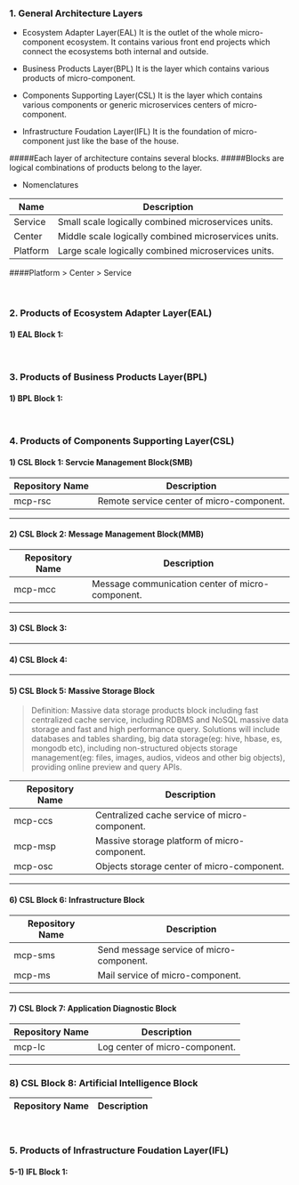 ### 1. General Architecture Layers

- Ecosystem Adapter Layer(EAL)
  It is the outlet of the whole micro-component ecosystem. It contains various front end projects which connect the ecosystems both internal and outside.

- Business Products Layer(BPL)
  It is the layer which contains various products of micro-component.

- Components Supporting Layer(CSL)
  It is the layer which contains various components or generic microservices centers of micro-component.

- Infrastructure Foudation Layer(IFL)
  It is the foundation of micro-component just like the base of the house.

#####Each layer of architecture contains several blocks.
#####Blocks are logical combinations of products belong to the layer.

- Nomenclatures

| Name     | Description                                          |
| -------- | ---------------------------------------------------- |
| Service  | Small scale logically combined microservices units.  |
| Center   | Middle scale logically combined microservices units. |
| Platform | Large scale logically combined microservices units.  |

####Platform > Center > Service

&nbsp;

### 2. Products of Ecosystem Adapter Layer(EAL)

#### 1) EAL Block 1:

&nbsp;

### 3. Products of Business Products Layer(BPL)

#### 1) BPL Block 1:

&nbsp;

### 4. Products of Components Supporting Layer(CSL)

#### 1) CSL Block 1: Servcie Management Block(SMB)

| Repository Name | Description                               |
| --------------- | ----------------------------------------- |
| mcp-rsc         | Remote service center of micro-component. |

<hr>

#### 2) CSL Block 2: Message Management Block(MMB)

| Repository Name | Description                                      |
| --------------- | ------------------------------------------------ |
| mcp-mcc         | Message communication center of micro-component. |

<hr>

#### 3) CSL Block 3: 

<hr>

#### 4) CSL Block 4:

<hr>

#### 5) CSL Block 5: Massive Storage Block

> Definition: Massive data storage products block including fast centralized cache service, including RDBMS and NoSQL massive data storage and fast and high performance query. Solutions will include databases and tables sharding, big data storage(eg: hive, hbase, es, mongodb etc), including non-structured objects storage management(eg: files, images, audios, videos and other big objects), providing online preview and query APIs.

| Repository Name | Description                                          |
| --------------- | ---------------------------------------------------- |
| mcp-ccs | Centralized cache service of micro-component. |
| mcp-msp         | Massive storage platform of micro-component.          |
| mcp-osc        | Objects storage center of micro-component. |

<hr>

#### 6) CSL Block 6: Infrastructure Block

| Repository Name | Description                              |
| --------------- | ---------------------------------------- |
| mcp-sms         | Send message service of micro-component. |
| mcp-ms          | Mail service of micro-component.         |

<hr>

#### 7) CSL Block 7: Application Diagnostic Block

| Repository Name | Description                    |
| --------------- | ------------------------------ |
| mcp-lc          | Log center of micro-component. |

<hr>

### 8) CSL Block 8: Artificial Intelligence Block

| Repository Name | Description |
| --------------- | ----------- |

&nbsp;

### 5. Products of Infrastructure Foudation Layer(IFL)

#### 5-1) IFL Block 1:
